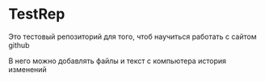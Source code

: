# TestRep
Это тестовый репозиторий для того, чтоб научиться работать с сайтом github

В него можно добавлять файлы и текст с компьютера
история изменений